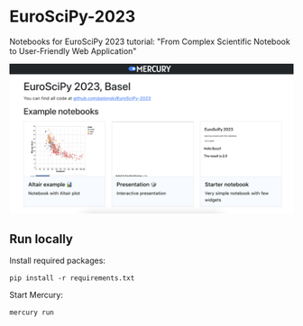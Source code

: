 # EuroSciPy-2023

Notebooks for EuroSciPy 2023 tutorial: "From Complex Scientific Notebook to User-Friendly Web Application"

![Notebooks](https://github.com/pplonski/EuroSciPy-2023/blob/main/media/notebooks.png?raw=true)


## Run locally

Install required packages:

```
pip install -r requirements.txt
```

Start Mercury:

```
mercury run
```


